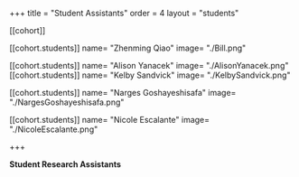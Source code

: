 +++
title = "Student Assistants"
order = 4
layout = "students"

[[cohort]]

[[cohort.students]]
name= "Zhenming Qiao"
image= "./Bill.png"

[[cohort.students]]
name= "Alison Yanacek"
image= "./AlisonYanacek.png"
[[cohort.students]]
name= "Kelby Sandvick"
image= "./KelbySandvick.png"

[[cohort.students]]
name= "Narges Goshayeshisafa"
image= "./NargesGoshayeshisafa.png"

[[cohort.students]]
name= "Nicole Escalante"
image= "./NicoleEscalante.png"




+++


**Student Research Assistants**



